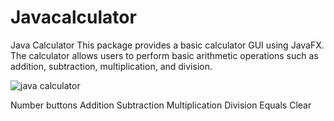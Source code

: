# Javacalculator

Java Calculator
This package provides a basic calculator GUI using JavaFX. The calculator allows users to perform basic arithmetic operations such as addition, subtraction, 
multiplication, and division.

![java calculator](https://i.gyazo.com/e970b0fbfa880ff1b34b6e38a08a4ade.png)


Number buttons 
Addition
Subtraction
Multiplication 
Division 
Equals 
Clear 
